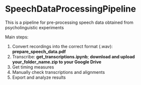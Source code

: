 # SpeechDataProcessingPipeline
This is a pipeline for pre-processing speech data obtained from psycholinguistic experiments

Main steps:

1. Convert recordings into the correct format (.wav):      **prepare_speech_data.pdf**
2. Transcribe:      **get_transcriptions.ipynb**; **download and upload your_folder_name.zip to your Google Drive**
3. Get timing measures
4. Manually check transcriptions and alignments
5. Export and analyze results

